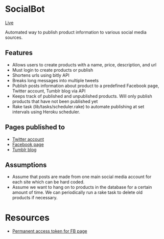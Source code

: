 # SocialBot
[Live](http://syndicater-jzeng.herokuapp.com)

Automated way to publish product information to various social media sources.


## Features
* Allows users to create products with a name, price, description, and url
* Must login to create products or publish
* Shortens urls using bitly API
* Breaks long messages into multiple tweets
* Publish posts information about product to a predefined Facebook page, Twitter
account, Tumblr blog via API
* Keeps track of published and unpublished products. Will only publish products
that have not been published yet
* Rake task (lib/tasks/scheduler.rake) to automate publishing at set intervals using Heroku scheduler.

## Pages published to
* [Twitter account](https://twitter.com/jamesmoney12312)
* [Facebook page](https://www.facebook.com/syndicaterjzeng123)
* [Tumblr blog](http://syndicater-jzeng.tumblr.com)

## Assumptions
* Assume that posts are made from one main social media account for each site which can be hard coded.
* Assume we want to hang on to products in the database for a certain amount of time. We can periodically run a rake task to delete old products if necessary.

# Resources
* [Permanent access token for FB page](http://stackoverflow.com/questions/17197970/facebook-permanent-page-access-token)
